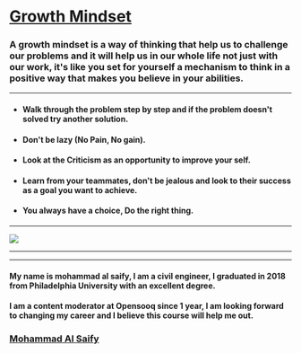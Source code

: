 # [Growth Mindset](https://www.atlassian.com/blog/inside-atlassian/growth-mindset)

### A growth mindset is a way of thinking that help us to challenge our problems and it will help us in our whole life not just with our work, it's like you set for yourself a mechanism to think in a positive way that makes you believe in your abilities.
___

- #### Walk through the problem step by step and if the problem doesn't solved try another solution.
- #### Don't be lazy (No Pain, No gain).
- #### Look at the Criticism as an opportunity to improve your self.
- #### Learn from your teammates, don't be jealous and look to their success as a goal you want to achieve.
- #### You always have a choice, Do the right thing.
___

![](https://cdn.pixabay.com/photo/2017/12/18/13/59/create-3026190_960_720.jpg)

---
---
#### My name is mohammad al saify, I am a civil engineer, I graduated in 2018 from Philadelphia University with an excellent degree.
#### I am a content moderator at Opensooq since 1 year, I am looking forward to changing my career and I believe this course will help me out.
### [Mohammad Al Saify](https://github.com/saify96)
